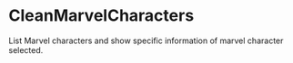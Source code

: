 # CleanMarvelCharacters
List Marvel characters and show specific information of marvel character selected.
